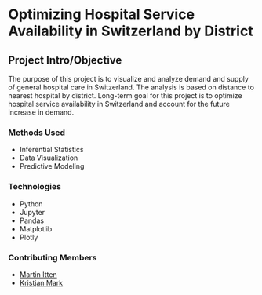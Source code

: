 # Optimizing Hospital Service Availability in Switzerland by District

<!-- example image: -->


<!-- ![alternative text](reports/img/pic01.jpg) -->


<!-- #### -- Project Status: [Active, On-Hold, Completed] -->

## Project Intro/Objective
The purpose of this project is to visualize and analyze demand and supply of general hospital care in Switzerland. The analysis is based on distance to nearest hospital by district. Long-term goal for this project is to optimize hospital service availability in Switzerland and account for the future increase in demand.

<!-- ### Partner
* [Name of Partner organization/Government department etc..]
* Website for partner
* Partner contact: [Name of Contact]
* If you do not have a partner leave this section out
 -->
### Methods Used
* Inferential Statistics
* Data Visualization
* Predictive Modeling

### Technologies
* Python
* Jupyter
* Pandas
* Matplotlib
* Plotly


### Contributing Members
 - [Martin Itten](https://github.com/martin-itten])
 - [Kristjan Mark](https://github.com/111ark])
 
<!-- 
## Project Description
(Provide more detailed overview of the project.
Talk a bit about your data sources and what questions and hypothesis you are exploring.
What specific data analysis/visualization and modelling work are you using to solve the
problem? What blockers and challenges are you facing?
Feel free to number or bullet point things here)
 --><!-- 
## Getting Started

1. Clone this repo (for help see this [tutorial](https://help.github.com/articles/cloning-a-repository/)).
2. Raw Data is being kept [here](Repo folder containing raw data) within this repo.

    *If using offline data mention that and how they may obtain the data from the froup)*

3. Data processing/transformation scripts are being kept [here](Repo folder containing data processing scripts/notebooks)
4. etc...

*If your project is well underway and setup is fairly complicated (ie. requires installation of many packages)
create another "setup.md" file and link to it here*

5. Follow setup [instructions](Link to file)

## Featured Notebooks/Analysis/Deliverables
* [Notebook/Markdown/Slide Deck Title](link)
* [Notebook/Markdown/Slide DeckTitle](link)
* [Blog Post](link)
 -->


<!-- **Team Leads (Contacts) : [Full Name](https://github.com/[github handle])**  -->

